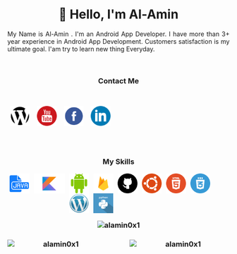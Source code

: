 <h1 align="center"> 👋 Hello, I'm Al-Amin</h1>

<!-- about-me section starts here  -->

<p align="justify">
My Name is Al-Amin . I'm an Android App Developer. I have more than 3+ year experience in Android App Development. Customers satisfaction is my ultimate goal. I'am try to learn new thing Everyday.</p>

<!-- about-me section ends here  -->

<br/>

<h3 align="center">Contact Me</h3></br>

<!-- Contact me section starts here  -->

[<img align="center" alt="website" title="website" width="45" hspace="6" src="./images/website.svg" />][website]
[<img align="center" alt="youtube" title="youtube link" width="45" hspace="6" src="./images/youtube.svg" />][youtube]
[<img align="center" alt="facebook" title="facebook" width="45" hspace="6" src="./images/facebook.svg" />][facebook]
[<img align="center" alt="linkedin" title="linkedin" width="45" hspace="6" src="./images/linkedin.svg" />][linkedin]
<br />
<br />

<!-- Contact me section ends here  -->
<br/>



<!-- web related skills section starts here  -->

<h3 align="center">My Skills</h3></p>
<img align="left" alt="java"  width="45" hspace="5" src="./images/java.svg" />
<img align="left" alt="kotlin"  width="70" hspace="5" src="./images/kotlin.svg" />
<img align="left" alt="android"  width="45" hspace="5" src="./images/android.svg" />
<img align="left" alt="firebase" width="45" hspace="5" src="./images/firebase.png" />
<img align="left" alt="github" width="45" hspace="5" src="./images/github.svg" />
<img align="left" alt="ubuntu" width="45" hspace="5" src="./images/ubuntu.png" />
<img align="left" alt="html5" width="45" hspace="5" src="./images/html5.svg" />
<img align="left" alt="css3" width="45" hspace="5" src="./images/css3.svg" />
<img align="left" alt="wordpress" width="45" hspace="5" src="./images/wordpress.png" />
<img align="left" alt="python" width="45" hspace="5" src="./images/python.svg" />

<br />
<br />
<br/>
<br/>


<!-- web related skills section ends here  -->
<br/>

<!-- github stats starts here  -->

<h3 align="center">
  <img height=auto width=45% src="https://github-readme-stats.vercel.app/api/top-langs?username=alamin0x1&show_icons=true&locale=en&layout=compact" alt="alamin0x1" />

</h3>

<h3 align="center">
<img  align="left"  width=45% src="https://github-readme-streak-stats.herokuapp.com/?user=alamin0x1&layout=compact" alt="alamin0x1" />


<img align="right" height=auto width=45% src="https://github-readme-stats.vercel.app/api?username=alamin0x1&show_icons=true&layout=compact" alt="alamin0x1" />
</h3>
<!-- github stats ends here  -->

<br/>


<!-- Links section starts here -->

[website]: https://developer-alamin.web.app/
[youtube]: https://www.youtube.com/channel/UCUl5pj84NxFiglFduWqBkKw
[facebook]: https://www.facebook.com/alamin1x0page
[linkedin]: https://www.linkedin.com/in/alamin1x0/
[github]: https://github.com/alamin0x1


<!-- Links section ends here -->
